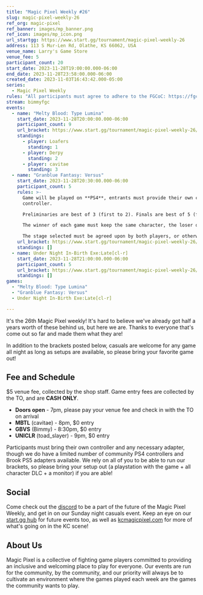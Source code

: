 ```yaml
---
title: "Magic Pixel Weekly #26"
slug: magic-pixel-weekly-26
ref_org: magic-pixel
ref_banner: images/mp_banner.png
ref_icon: images/mp_icon.png
url_startgg: https://www.start.gg/tournament/magic-pixel-weekly-26
address: 113 S Mur-Len Rd, Olathe, KS 66062, USA
venue_name: Larry's Game Store
venue_fee: 5
participant_count: 20
start_date: 2023-11-28T19:00:00.000-06:00
end_date: 2023-11-28T23:58:00.000-06:00
created_date: 2023-11-03T16:43:42.000-05:00
series:
  - Magic Pixel Weekly
rules: "All participants must agree to adhere to the FGCoC: https://fgcoc.com/"
stream: bimmyfgc
events:
  - name: "Melty Blood: Type Lumina"
    start_date: 2023-11-28T20:00:00.000-06:00
    participant_count: 9
    url_bracket: https://www.start.gg/tournament/magic-pixel-weekly-26/events/melty-blood-type-lumina/brackets/1506454/2270862
    standings:
      - player: Loafers
        standing: 1
      - player: Derpy
        standing: 2
      - player: cavitae
        standing: 3
  - name: "Granblue Fantasy: Versus"
    start_date: 2023-11-28T20:30:00.000-06:00
    participant_count: 5
    rules: >-
      Game will be played on **PS4**, entrants must provide their own compatible
      controller.  

      Preliminaries are best of 3 (first to 2). Finals are best of 5 (first to 3).  

      The winner of each game must keep the same character, the loser of that game may switch characters.  

      The stage selected must be agreed upon by both players, or otherwise selected at random.
    url_bracket: https://www.start.gg/tournament/magic-pixel-weekly-26/events/granblue-fantasy-versus/brackets/1506449/2270857
    standings: []
  - name: Under Night In-Birth Exe:Late[cl-r]
    start_date: 2023-11-28T21:00:00.000-06:00
    participant_count: 5
    url_bracket: https://www.start.gg/tournament/magic-pixel-weekly-26/events/uniclr/brackets/1506457/2270865
    standings: []
games:
  - "Melty Blood: Type Lumina"
  - "Granblue Fantasy: Versus"
  - Under Night In-Birth Exe:Late[cl-r]

---
```


It's the 26th Magic Pixel weekly! It's hard to believe we've already got half a years worth of these behind us, but here we are. Thanks to everyone that's come out so far and made them what they are!

In addition to the brackets posted below, casuals are welcome for any game all night as long as setups are available, so please bring your favorite game out!

## Fee and Schedule
$5 venue fee, collected by the shop staff. Game entry fees are collected by the TO, and are **CASH ONLY**.

- **Doors open** - 7pm, please pay your venue fee and check in with the TO on arrival
- **MBTL** (cavitae) - 8pm, $0 entry 
- **GBVS** (Bimmy) - 8:30pm, $0 entry
- **UNICLR** (toad_slayer) - 9pm, $0 entry

Participants must bring their own controller and any necessary adapter, though we do have a limited number of community PS4 controllers and Brook PS5 adapters available. We rely on all of you to be able to run our brackets, so please bring your setup out (a playstation with the game + all character DLC + a monitor) if you are able!  

## Social
Come check out the [discord](https://discord.gg/jkmn6CVrrQ) to be a part of the future of the Magic Pixel Weekly, and get in on our Sunday night casuals event. Keep an eye on our [start.gg hub](https://www.start.gg/hub/magic-pixel) for future events too, as well as [kcmagicpixel.com](https://kcmagicpixel.com) for more of what's going on in the KC scene!

## About Us

Magic Pixel is a collective of fighting game players committed to providing an inclusive and welcoming place to play for everyone. Our events are run for the community, by the community, and our priority will always be to cultivate an environment where the games played each week are the games the community wants to play.
  
